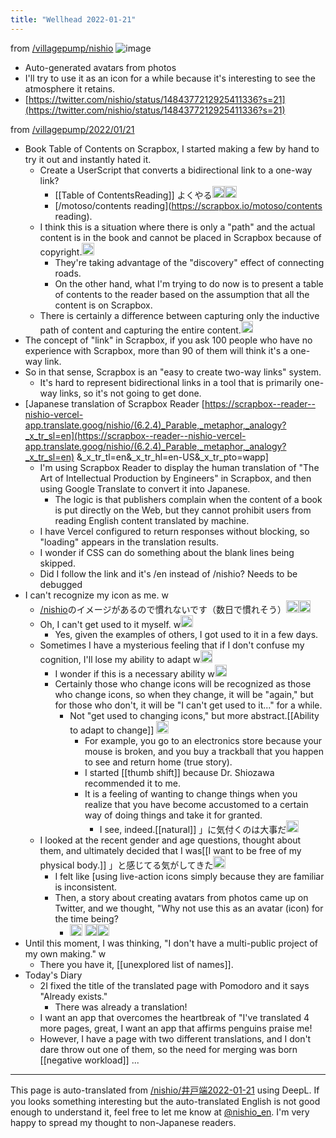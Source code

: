 ```yaml
---
title: "Wellhead 2022-01-21"
---
```


from [/villagepump/nishio](https://scrapbox.io/villagepump/nishio)
![image](https://gyazo.com/6d104983abdce7cd51495d6ba06d17a9/thumb/1000)
- Auto-generated avatars from photos
- I'll try to use it as an icon for a while because it's interesting to see the atmosphere it retains.
- [https://twitter.com/nishio/status/1484377212925411336?s=21](https://twitter.com/nishio/status/1484377212925411336?s=21)

from [/villagepump/2022/01/21](https://scrapbox.io/villagepump/2022/01/21)
- Book Table of Contents on Scrapbox, I started making a few by hand to try it out and instantly hated it.
    - Create a UserScript that converts a bidirectional link to a one-way link?
        - [[Table of ContentsReading]] よくやる<img src='https://scrapbox.io/api/pages/villagepump/takker/icon' alt='/villagepump/takker.icon' height="19.5"/><img src='https://scrapbox.io/api/pages/villagepump/erniogi/icon' alt='/villagepump/erniogi.icon' height="19.5"/>
        - [/motoso/contents reading](https://scrapbox.io/motoso/contents reading).
    - I think this is a situation where there is only a "path" and the actual content is in the book and cannot be placed in Scrapbox because of copyright.<img src='https://scrapbox.io/api/pages/villagepump/nishio/icon' alt='/villagepump/nishio.icon' height="19.5"/>
        - They're taking advantage of the "discovery" effect of connecting roads.
        - On the other hand, what I'm trying to do now is to present a table of contents to the reader based on the assumption that all the content is on Scrapbox.
    - There is certainly a difference between capturing only the inductive path of content and capturing the entire content.<img src='https://scrapbox.io/api/pages/villagepump/takker/icon' alt='/villagepump/takker.icon' height="19.5"/>
- The concept of "link" in Scrapbox, if you ask 100 people who have no experience with Scrapbox, more than 90 of them will think it's a one-way link.
- So in that sense, Scrapbox is an "easy to create two-way links" system.
    - It's hard to represent bidirectional links in a tool that is primarily one-way links, so it's not going to get done.
- [Japanese translation of Scrapbox Reader [https://scrapbox--reader--nishio-vercel-app.translate.goog/nishio/(6.2.4)_Parable,_metaphor,_analogy?_x_tr_sl=en](https://scrapbox--reader--nishio-vercel-app.translate.goog/nishio/(6.2.4)_Parable,_metaphor,_analogy?_x_tr_sl=en) &_x_tr_tl=en&_x_tr_hl=en-US&_x_tr_pto=wapp]
    - I'm using Scrapbox Reader to display the human translation of "The Art of Intellectual Production by Engineers" in Scrapbox, and then using Google Translate to convert it into Japanese.
        - The logic is that publishers complain when the content of a book is put directly on the Web, but they cannot prohibit users from reading English content translated by machine.
    - I have Vercel configured to return responses without blocking, so "loading" appears in the translation results.
    - I wonder if CSS can do something about the blank lines being skipped.
    - Did I follow the link and it's /en instead of /nishio? Needs to be debugged
- I can't recognize my icon as me. w
    - [/nishio](https://scrapbox.io/nishio)のイメージがあるので慣れないです（数日で慣れそう）<img src='https://scrapbox.io/api/pages/villagepump/基素/icon' alt='/villagepump/基素.icon' height="19.5"/><img src='https://scrapbox.io/api/pages/villagepump/takker/icon' alt='/villagepump/takker.icon' height="19.5"/>
    - Oh, I can't get used to it myself. w<img src='https://scrapbox.io/api/pages/villagepump/inajob/icon' alt='/villagepump/inajob.icon' height="19.5"/>
        - Yes, given the examples of others, I got used to it in a few days.
    - Sometimes I have a mysterious feeling that if I don't confuse my cognition, I'll lose my ability to adapt w<img src='https://scrapbox.io/api/pages/villagepump/nishio/icon' alt='/villagepump/nishio.icon' height="19.5"/>
        - I wonder if this is a necessary ability w<img src='https://scrapbox.io/api/pages/villagepump/kuuote/icon' alt='/villagepump/kuuote.icon' height="19.5"/>
        - Certainly those who change icons will be recognized as those who change icons, so when they change, it will be "again," but for those who don't, it will be "I can't get used to it..." for a while.
            - Not "get used to changing icons," but more abstract.[[Ability to adapt to change]] <img src='https://scrapbox.io/api/pages/villagepump/nishio/icon' alt='/villagepump/nishio.icon' height="19.5"/>
                - For example, you go to an electronics store because your mouse is broken, and you buy a trackball that you happen to see and return home (true story).
                - I started [[thumb shift]] because Dr. Shiozawa recommended it to me.
                - It is a feeling of wanting to change things when you realize that you have become accustomed to a certain way of doing things and take it for granted.
                    - I see, indeed.[[natural]] 」に気付くのは大事だ<img src='https://scrapbox.io/api/pages/villagepump/kuuote/icon' alt='/villagepump/kuuote.icon' height="19.5"/>
    - I looked at the recent gender and age questions, thought about them, and ultimately decided that I was[[I want to be free of my physical body.]] 」と感じてる気がしてきた<img src='https://scrapbox.io/api/pages/villagepump/nishio/icon' alt='/villagepump/nishio.icon' height="19.5"/>
        - I felt like [using live-action icons simply because they are familiar is inconsistent.
        - Then, a story about creating avatars from photos came up on Twitter, and we thought, "Why not use this as an avatar (icon) for the time being?
            - <img src='https://scrapbox.io/api/pages/icons/いいね！/icon' alt='/icons/いいね！.icon' height="19.5"/> <img src='https://scrapbox.io/api/pages/villagepump/dai/icon' alt='/villagepump/dai.icon' height="19.5"/><img src='https://scrapbox.io/api/pages/villagepump/Mijinko_SD/icon' alt='/villagepump/Mijinko_SD.icon' height="19.5"/>
- Until this moment, I was thinking, "I don't have a multi-public project of my own making." w
    - There you have it, [[unexplored list of names]].
- Today's Diary
    - 2I fixed the title of the translated page with Pomodoro and it says "Already exists."
        - There was already a translation!
    - I want an app that overcomes the heartbreak of "I've translated 4 more pages, great, I want an app that affirms penguins praise me!
    - However, I have a page with two different translations, and I don't dare throw out one of them, so the need for merging was born [[negative workload]] ...

---
This page is auto-translated from [/nishio/井戸端2022-01-21](https://scrapbox.io/nishio/井戸端2022-01-21) using DeepL. If you looks something interesting but the auto-translated English is not good enough to understand it, feel free to let me know at [@nishio_en](https://twitter.com/nishio_en). I'm very happy to spread my thought to non-Japanese readers.